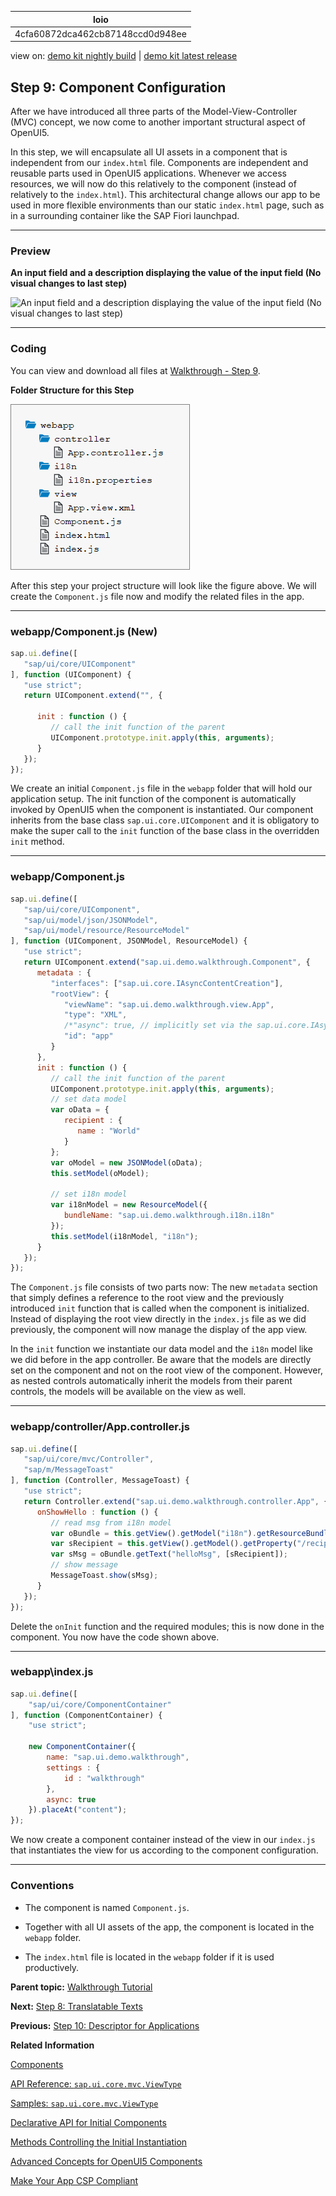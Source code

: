 <!-- loio4cfa60872dca462cb87148ccd0d948ee -->

| loio |
| -----|
| 4cfa60872dca462cb87148ccd0d948ee |

<div id="loio">

view on: [demo kit nightly build](https://sdk.openui5.org/nightly/#/topic/4cfa60872dca462cb87148ccd0d948ee) | [demo kit latest release](https://sdk.openui5.org/topic/4cfa60872dca462cb87148ccd0d948ee)</div>

## Step 9: Component Configuration

After we have introduced all three parts of the Model-View-Controller \(MVC\) concept, we now come to another important structural aspect of OpenUI5.

In this step, we will encapsulate all UI assets in a component that is independent from our `index.html` file. Components are independent and reusable parts used in OpenUI5 applications. Whenever we access resources, we will now do this relatively to the component \(instead of relatively to the `index.html`\). This architectural change allows our app to be used in more flexible environments than our static `index.html` page, such as in a surrounding container like the SAP Fiori launchpad.

***

### Preview

   
  
**An input field and a description displaying the value of the input field \(No visual changes to last step\)**

 ![](images/loioe5a9bb4cb06b4d9c8b37914bf5cd2d13_HiRes.png "An input field and a description displaying the value of the input field (No
					visual changes to last step)") 

***

### Coding

You can view and download all files at [Walkthrough - Step 9](https://sdk.openui5.org/entity/sap.m.tutorial.walkthrough/sample/sap.m.tutorial.walkthrough.09).

  
  
**Folder Structure for this Step**

 ![](images/loio1e237a36972a44ac8522dd1a540ac062_HiRes.png "Folder Structure for this Step") 

After this step your project structure will look like the figure above. We will create the `Component.js` file now and modify the related files in the app.

***

### webapp/Component.js \(New\)

```js
sap.ui.define([
   "sap/ui/core/UIComponent"
], function (UIComponent) {
   "use strict";
   return UIComponent.extend("", {

      init : function () {
         // call the init function of the parent
         UIComponent.prototype.init.apply(this, arguments);
      }
   });
});

```

We create an initial `Component.js` file in the `webapp` folder that will hold our application setup. The init function of the component is automatically invoked by OpenUI5 when the component is instantiated. Our component inherits from the base class `sap.ui.core.UIComponent` and it is obligatory to make the super call to the `init` function of the base class in the overridden `init` method.

***

### webapp/Component.js

```js
sap.ui.define([
   "sap/ui/core/UIComponent",
   "sap/ui/model/json/JSONModel",
   "sap/ui/model/resource/ResourceModel"
], function (UIComponent, JSONModel, ResourceModel) {
   "use strict";
   return UIComponent.extend("sap.ui.demo.walkthrough.Component", {
      metadata : {
         "interfaces": ["sap.ui.core.IAsyncContentCreation"],
         "rootView": {
            "viewName": "sap.ui.demo.walkthrough.view.App",
            "type": "XML",
            /*"async": true, // implicitly set via the sap.ui.core.IAsyncContentCreation interface*/
            "id": "app"
         }
      },
      init : function () {
         // call the init function of the parent
         UIComponent.prototype.init.apply(this, arguments);
         // set data model
         var oData = {
            recipient : {
               name : "World"
            }
         };
         var oModel = new JSONModel(oData);
         this.setModel(oModel);

         // set i18n model
         var i18nModel = new ResourceModel({
            bundleName: "sap.ui.demo.walkthrough.i18n.i18n"
         });
         this.setModel(i18nModel, "i18n");
      }
   });
});

```

The `Component.js` file consists of two parts now: The new `metadata` section that simply defines a reference to the root view and the previously introduced `init` function that is called when the component is initialized. Instead of displaying the root view directly in the `index.js` file as we did previously, the component will now manage the display of the app view.

In the `init` function we instantiate our data model and the `i18n` model like we did before in the app controller. Be aware that the models are directly set on the component and not on the root view of the component. However, as nested controls automatically inherit the models from their parent controls, the models will be available on the view as well.

***

### webapp/controller/App.controller.js

```js
sap.ui.define([
   "sap/ui/core/mvc/Controller",
   "sap/m/MessageToast"
], function (Controller, MessageToast) {
   "use strict";
   return Controller.extend("sap.ui.demo.walkthrough.controller.App", {
      onShowHello : function () {
         // read msg from i18n model
         var oBundle = this.getView().getModel("i18n").getResourceBundle();
         var sRecipient = this.getView().getModel().getProperty("/recipient/name");
         var sMsg = oBundle.getText("helloMsg", [sRecipient]);
         // show message
         MessageToast.show(sMsg);
      }
   });
});

```

Delete the `onInit` function and the required modules; this is now done in the component. You now have the code shown above.

***

<a name="loio4cfa60872dca462cb87148ccd0d948ee__section_ok2_4n5_zgb"/>

### webapp\\index.js

```js
sap.ui.define([
	"sap/ui/core/ComponentContainer"
], function (ComponentContainer) {
	"use strict";

	new ComponentContainer({
		name: "sap.ui.demo.walkthrough",
		settings : {
			id : "walkthrough"
		},
		async: true
	}).placeAt("content");
});
```

We now create a component container instead of the view in our `index.js` that instantiates the view for us according to the component configuration.

***

### Conventions

-   The component is named `Component.js`.

-   Together with all UI assets of the app, the component is located in the `webapp` folder.

-   The `index.html` file is located in the `webapp` folder if it is used productively.


**Parent topic:** [Walkthrough Tutorial](Walkthrough_Tutorial_3da5f4b.md "In this tutorial we will introduce you to all major development paradigms of OpenUI5.")

**Next:** [Step 8: Translatable Texts](Step_8_Translatable_Texts_df86bfb.md "In this step we move the texts of our UI to a separate resource file.")

**Previous:** [Step 10: Descriptor for Applications](Step_10_Descriptor_for_Applications_8f93bf2.md "All application-specific configuration settings will now further be put in a separate descriptor file called manifest.json. This clearly separates the application coding from the configuration settings and makes our app even more flexible. For example, all SAP Fiori applications are realized as components and come with a descriptor file in order to be hosted in the SAP Fiori launchpad.")

**Related Information**  


[Components](Components_958ead5.md "Components are independent and reusable parts used in OpenUI5 applications.")

[API Reference: `sap.ui.core.mvc.ViewType`](https://sdk.openui5.org/api/sap.ui.core.mvc.ViewType)

[Samples: `sap.ui.core.mvc.ViewType` ](https://sdk.openui5.org/entity/sap.ui.core.mvc.ViewType)

[Declarative API for Initial Components](Declarative_API_for_Initial_Components_82a0fce.md "The declarative API enables you to define the initially started component directly in the HTML markup.")

[Methods Controlling the Initial Instantiation](Methods_Controlling_the_Initial_Instantiation_b430345.md "OpenUI5 provides two methods for the initial instantiation of the component.")

[Advanced Concepts for OpenUI5 Components](Advanced_Concepts_for_OpenUI5_Components_ecbc417.md "Advanced concepts for components include routing and navigation and component data as well as the event bus.")

[Make Your App CSP Compliant](Make_Your_App_CSP_Compliant_1f81a09.md "CSP stands for Content Security Policy and is a security standard to prevent cross-site scripting or other code injection attacks.")

